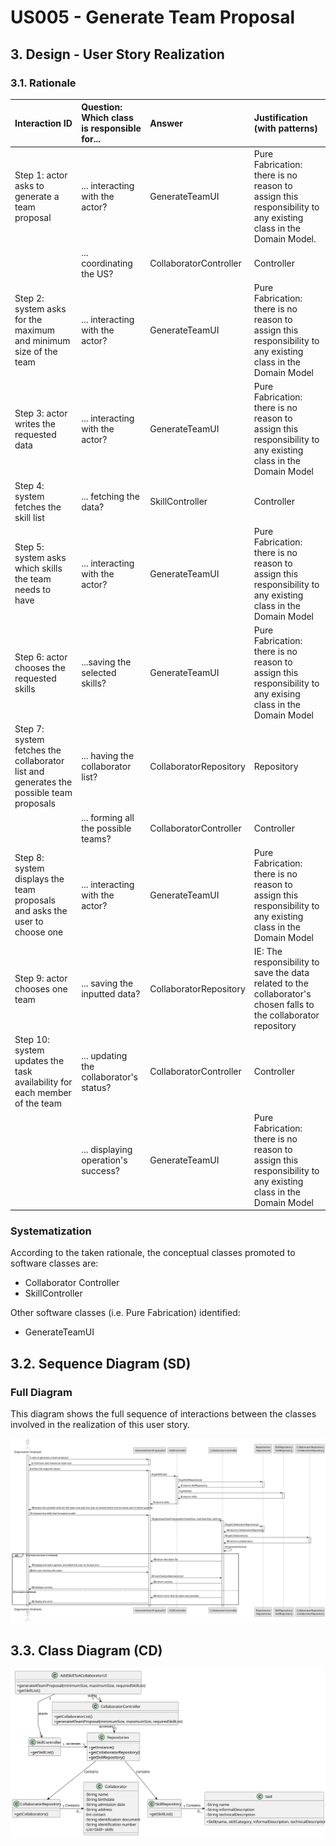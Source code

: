 # US005 - Generate Team Proposal

## 3. Design - User Story Realization

### 3.1. Rationale

| Interaction ID                                                                             | Question: Which class is responsible for... | Answer                 | Justification (with patterns)                                                                                     |
|:-------------------------------------------------------------------------------------------|:--------------------------------------------|:-----------------------|:------------------------------------------------------------------------------------------------------------------|
| Step 1: actor asks to generate a team proposal  		                                         | 	... interacting with the actor?            | GenerateTeamUI         | Pure Fabrication: there is no reason to assign this responsibility to any existing class in the Domain Model.     |
| 			  		                                                                                    | 	... coordinating the US?                   | CollaboratorController | Controller                                                                                                        |
| Step 2: system asks for the maximum and minimum size of the team  		                       | ... interacting with the actor?							      | GenerateTeamUI         | Pure Fabrication: there is no reason to assign this responsibility to any existing class in the Domain Model      |
| Step 3: actor writes the requested data  		                                                | 	... interacting with the actor?            | GenerateTeamUI         | Pure Fabrication: there is no reason to assign this responsibility to any existing class in the Domain Model      |
| Step 4: system fetches the skill list  		                                                  | 	... fetching the data?                     | SkillController        | Controller                                                                                                        |
| Step 5: system asks which skills the team needs to have  		                                | 	...  interacting with the actor?           | GenerateTeamUI         | Pure Fabrication: there is no reason to assign this responsibility to any existing class in the Domain Model      |
| Step 6: actor chooses the requested skills  		                                             | 			...saving the selected skills?				       | GenerateTeamUI         | Pure Fabrication: there is no  reason to assign this responsibility to any exising class in the Domain Model      |              
| Step 7: system fetches the collaborator list and generates the possible team proposals  		 | 	... having the collaborator list?          | CollaboratorRepository | Repository                                                                                                        | 
| 			  		                                                                                    | 	... forming all the possible teams?        | CollaboratorController | Controller                                                                                                        | 
| Step 8: system displays the team proposals and asks the user to choose one   		            | 	... interacting with the actor?            | GenerateTeamUI         | Pure Fabrication:  there is no reason to assign this responsibility to any existing class in the Domain Model     |
| Step 9: actor chooses one team   		                                                        | 	... saving the inputted data?              | CollaboratorRepository | IE: The responsibility to save the data related to the collaborator's chosen falls to the collaborator repository |
| Step 10: system updates the task availability for each member of the team   		             | 	... updating the collaborator's status?    | CollaboratorController | Controller                                                                                                        |
|                                                                                            | ... displaying operation's success?         | GenerateTeamUI         | Pure Fabrication: there is no reason to assign this responsibility to any existing class in the Domain Model      |

### Systematization ##

According to the taken rationale, the conceptual classes promoted to software classes are:

* Collaborator Controller
* SkillController

Other software classes (i.e. Pure Fabrication) identified:

* GenerateTeamUI

## 3.2. Sequence Diagram (SD)

### Full Diagram

This diagram shows the full sequence of interactions between the classes involved in the realization of this user story.

![Sequence Diagram - Full](svg/us005-sequence-diagram-full.svg)

## 3.3. Class Diagram (CD)

![Class Diagram](svg/us005-class-diagram.svg)